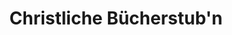 ---
title: "Christliche Bücherstub'n"
url: /klagenfurt-am-woerthersee/christliche-buecherstubn/
shop: Bücher
---
